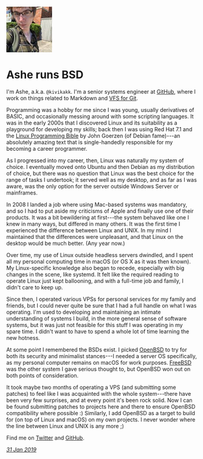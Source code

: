 <p><a href="/" alt="avatar" title="home page"><img src="kivikakk.jpeg" class="w3"></a></p>

# Ashe runs BSD

I'm Ashe, a.k.a. `@kivikakk`. I'm a senior systems engineer at
[GitHub](https://github.com), where I work on things related to
Markdown and&nbsp;[VFS&nbsp;for&nbsp;Git](https://vfsforgit.com).

Programming was a hobby for me since I was young, usually derivatives
of BASIC, and occasionally messing around with some scripting
languages. It was in the early 2000s that I discovered Linux and
its suitability as a playground for developing my skills; back then
I was using Red Hat 7.1 and the [Linux Programming
Bible](https://www.amazon.com/dp/0764546570) by John Goerzen (of
Debian fame)---an absolutely amazing text that is single-handedly
responsible for my becoming a career programmer.

As I progressed into my career, then, Linux was naturally my system
of choice. I eventually moved onto Ubuntu and then Debian as my
distribution of choice, but there was no question that Linux was
the best choice for the range of tasks I undertook; it served well
as my desktop, and as far as I was aware, was the only option for
the server outside Windows Server or mainframes.

In 2008 I landed a job where using Mac-based systems was mandatory,
and so I had to put aside my criticisms of Apple and finally use
one of their products. It was a bit bewildering at first---the
system behaved like one I knew in many ways, but differed in many
others. It was the first time I experienced the difference between
Linux and UNIX. In my mind I maintained that the differences were
unpleasant, and that Linux on the desktop would be much better.
(Any year now.)

Over time, my use of Linux outside headless servers dwindled, and
I spent all my personal computing time in macOS (or OS X as it was
then known). My Linux-specific knowledge also began to recede,
especially with big changes in the scene, like systemd. It felt
like the required reading to operate Linux just kept ballooning,
and with a full-time job and family, I didn't care to keep up.

Since then, I operated various VPSs for personal services for my
family and friends, but I could never quite be sure that I had a
full handle on what I was operating. I'm used to developing and
maintaining an intimate understanding of systems I build, in the
more general sense of software systems, but it was just not feasible
for this stuff I was operating in my spare time. I didn't want to
have to spend a whole lot of time learning the new hotness.

At some point I remembered the BSDs exist. I picked [OpenBSD] to
try for both its security and minimalist stances---I needed a server
OS specifically, as my personal computer remains on macOS for work
purposes. [FreeBSD] was the other system I gave serious thought
to, but OpenBSD won out on both points of consideration.

It took maybe two months of operating a VPS (and submitting some
patches) to feel like I was acquainted with the whole system---there
have been very few surprises, and at every point it's been rock
solid. Now I can be found submitting patches to projects here and
there to ensure OpenBSD compatibility where possible :) Similarly,
I add OpenBSD as a target to build for (on top of Linux and macOS)
on my own projects. I never wonder where the line between Linux and
UNIX is any more ;)

Find me on [Twitter](https://twitter.com/kivikakk) and
[GitHub](https://github.com/kivikakk).

_[31 Jan 2019](/raw/people/kivikakk.md)_

[FreeBSD]: https://www.freebsd.org/
[OpenBSD]: https://www.openbsd.org/
